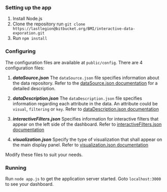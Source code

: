 ### Setting up the app ###

1. Install Node.js
2. Clone the repository run ```git clone https://lastlegion@bitbucket.org/BMI/interactive-data-exporation.git```
3. Run ```npm install``` 

### Configuring ###

The configuration files are available at ```public/config```. There are 4 configuration files:

1. ***dataSource.json***
The ```dataSource.json``` file specifies information about the data repository. Refer to the [dataSource.json documentation](dataSource.json) for a detailed description.

2. ***dataDescription.json***
The ```dataDescription.json``` file specifies information regarding each attribute in the data. An attribute could be ```visual```, ```filtering``` or ```key```. Refer to [dataDescription.json documentation](dataDescription.json)

3. ***interactiveFilters.json***
Specifies information for interactive filters that appear on the left side of the dashboard. Refer to [interactiveFilters.json documentation](interactiveFilters.json)

4. ***visualization.json***
Specify the type of visualization that shall appear on the main display panel. Refer to [visualization.json documentation](visualization.json)


Modify these files to suit your needs.

### Running ###
Run ```node app.js``` to get the application server started.
Goto ```localhost:3000``` to see your dashboard.